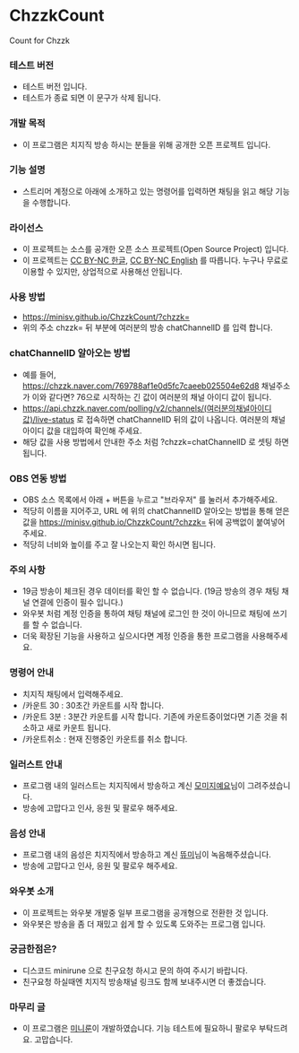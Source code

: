 # ChzzkCount
Count for Chzzk

### 테스트 버전
- 테스트 버전 입니다.
- 테스트가 종료 되면 이 문구가 삭제 됩니다.

### 개발 목적
- 이 프로그램은 치지직 방송 하시는 분들을 위해 공개한 오픈 프로젝트 입니다.

### 기능 설명
- 스트리머 계정으로 아래에 소개하고 있는 명령어를 입력하면 채팅을 읽고 해당 기능을 수행합니다.

### 라이선스
- 이 프로젝트는 소스를 공개한 오픈 소스 프로젝트(Open Source Project) 입니다.
- 이 프로젝트는 [CC BY-NC 한글](https://creativecommons.org/licenses/by-nc/4.0/deed.ko), [CC BY-NC English](https://creativecommons.org/licenses/by-nc/4.0/) 를 따릅니다. 누구나 무료로 이용할 수 있지만, 상업적으로 사용해선 안됩니다.

### 사용 방법
- https://minisv.github.io/ChzzkCount/?chzzk=
- 위의 주소 chzzk= 뒤 부분에 여러분의 방송 chatChannelID 를 입력 합니다.

### chatChannelID 알아오는 방법
- 예를 들어, https://chzzk.naver.com/769788af1e0d5fc7caeeb025504e62d8 채널주소가 이와 같다면? 76으로 시작하는 긴 값이 여러분의 채널 아이디 값이 됩니다.
- https://api.chzzk.naver.com/polling/v2/channels/(여러분의채널아이디값)/live-status 로 접속하면 chatChannelID 뒤의 값이 나옵니다. 여러분의 채널 아이디 값을 대입하여 확인해 주세요.
- 해당 값을 사용 방법에서 안내한 주소 처럼 ?chzzk=chatChannelID 로 셋팅 하면 됩니다.

### OBS 연동 방법
- OBS 소스 목록에서 아래 + 버튼을 누르고 "브라우저" 를 눌러서 추가해주세요.
- 적당히 이름을 지어주고, URL 에 위의 chatChannelID 알아오는 방법을 통해 얻은 값을 https://minisv.github.io/ChzzkCount/?chzzk= 뒤에 공백없이 붙여넣어주세요.
- 적당히 너비와 높이를 주고 잘 나오는지 확인 하시면 됩니다.

### 주의 사항
- 19금 방송이 체크된 경우 데이터를 확인 할 수 없습니다. (19금 방송의 경우 채팅 채널 연결에 인증이 필수 입니다.)
- 와우봇 처럼 계정 인증을 통하여 채팅 채널에 로그인 한 것이 아니므로 채팅에 쓰기를 할 수 없습니다.
- 더욱 확장된 기능을 사용하고 싶으시다면 계정 인증을 통한 프로그램을 사용해주세요.

### 명령어 안내
- 치지직 채팅에서 입력해주세요.
- /카운트 30 : 30초간 카운트를 시작 합니다.
- /카운트 3분 : 3분간 카운트를 시작 합니다. 기존에 카운트중이었다면 기존 것을 취소하고 새로 카운트 됩니다.
- /카운트취소 : 현재 진행중인 카운트를 취소 합니다.

### 일러스트 안내
- 프로그램 내의 일러스트는 치지직에서 방송하고 계신 [모미지예요](https://chzzk.naver.com/5eb126cea465f411843cdc2074ebb301)님이 그려주셨습니다. 
- 방송에 고맙다고 인사, 응원 및 팔로우 해주세요.

### 음성 안내
- 프로그램 내의 음성은 치지직에서 방송하고 계신 [뜌미](https://chzzk.naver.com/016e9a8b19018ef5c83246a0343fe32e)님이 녹음해주셨습니다. 
- 방송에 고맙다고 인사, 응원 및 팔로우 해주세요.

### 와우봇 소개
- 이 프로젝트는 와우봇 개발중 일부 프로그램을 공개형으로 전환한 것 입니다.
- 와우봇은 방송을 좀 더 재밌고 쉽게 할 수 있도록 도와주는 프로그램 입니다.

### 궁금한점은?
- 디스코드 minirune 으로 친구요청 하시고 문의 하여 주시기 바랍니다.
- 친구요청 하실때엔 치지직 방송채널 링크도 함께 보내주시면 더 좋겠습니다.

### 마무리 글
- 이 프로그램은 [미니룬](https://chzzk.naver.com/769788af1e0d5fc7caeeb025504e62d8)이 개발하였습니다. 기능 테스트에 필요하니 팔로우 부탁드려요. 고맙습니다.